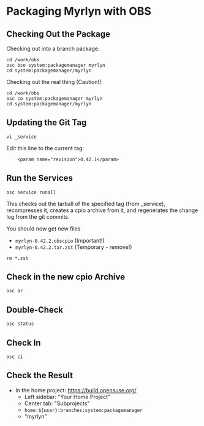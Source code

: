 # Packaging Myrlyn with OBS

## Checking Out the Package

Checking out into a branch package:

```
cd /work/obs
osc bco system:packagemanager myrlyn
cd system:packagemanager/myrlyn
```

Checking out the real thing (Caution!):

```
cd /work/obs
osc co system:packagemanager myrlyn
cd system:packagemanager/myrlyn
```


## Updating the Git Tag

```
vi _service
```

Edit this line to the current tag:

```
    <param name="revision">0.42.1</param>
```

## Run the Services


```
osc service runall
```

This checks out the tarball of the specified tag (from _service), recompresses
it, creates a cpio archive from it, and regenerates the change log from the git
commits.

You should now get new files

- `myrlyn-0.42.2.obscpio`   (Important!)
- `myrlyn-0.42.2.tar.zst`   (Temporary - remove!)

```
rm *.zst
```


## Check in the new cpio Archive

```
osc ar 
```

## Double-Check

```
osc status
```

## Check In

```
osc ci
```

## Check the Result

- In the home project: https://build.opensuse.org/
  - Left sidebar: "Your Home Project"
  - Center tab: "Subprojects"
  - `home:${user}:branches:system:packagemanager`
  - "myrlyn"